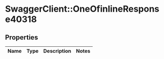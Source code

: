 # SwaggerClient::OneOfinlineResponse40318

## Properties
Name | Type | Description | Notes
------------ | ------------- | ------------- | -------------

